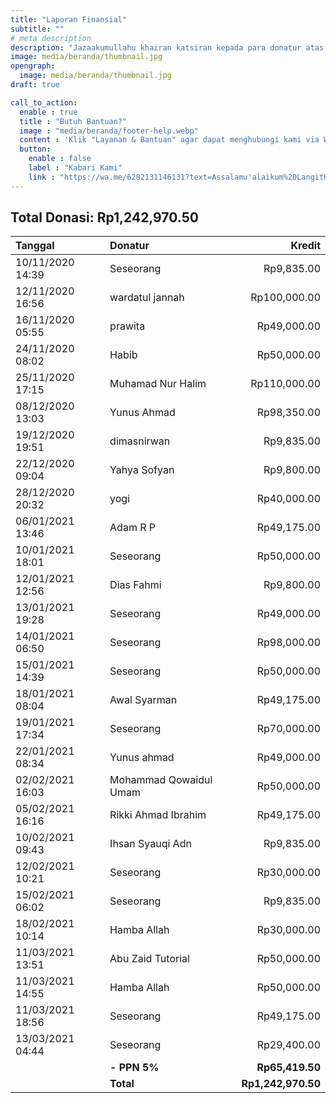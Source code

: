```yaml
---
title: "Laporan Finansial"
subtitle: ""
# meta description
description: "Jazaakumullahu khairan katsiran kepada para donatur atas donasi terbaiknya."
image: media/beranda/thumbnail.jpg
opengraph:
  image: media/beranda/thumbnail.jpg
draft: true

call_to_action:
  enable : true
  title : "Butuh Bantuan?"
  image : "media/beranda/footer-help.webp"
  content : 'Klik "Layanan & Bantuan" agar dapat menghubungi kami via WhatsApp atau Telegram. Balasan akan direspon 1x3 jam.'
  button:
    enable : false
    label : "Kabari Kami"
    link : "https://wa.me/6282131146131?text=Assalamu'alaikum%20LangitKetujuh.%0A"
---
```


## Total Donasi: Rp1,242,970.50

| **Tanggal**		| **Donatur**			| **Kredit**
|:---			| :---				| ---:
|10/11/2020 14:39 	| Seseorang			| Rp9,835.00
|12/11/2020 16:56 	| wardatul jannah		| Rp100,000.00
|16/11/2020 05:55 	| prawita			| Rp49,000.00
|24/11/2020 08:02 	| Habib				| Rp50,000.00
|25/11/2020 17:15 	| Muhamad Nur Halim		| Rp110,000.00
|08/12/2020 13:03 	| Yunus Ahmad			| Rp98,350.00
|19/12/2020 19:51 	| dimasnirwan			| Rp9,835.00
|22/12/2020 09:04 	| Yahya Sofyan			| Rp9,800.00
|28/12/2020 20:32 	| yogi				| Rp40,000.00
|06/01/2021 13:46 	| Adam R P			| Rp49,175.00
|10/01/2021 18:01 	| Seseorang			| Rp50,000.00
|12/01/2021 12:56 	| Dias Fahmi			| Rp9,800.00
|13/01/2021 19:28 	| Seseorang			| Rp49,000.00
|14/01/2021 06:50 	| Seseorang			| Rp98,000.00
|15/01/2021 14:39 	| Seseorang			| Rp50,000.00
|18/01/2021 08:04 	| Awal Syarman			| Rp49,175.00
|19/01/2021 17:34 	| Seseorang			| Rp70,000.00
|22/01/2021 08:34 	| Yunus ahmad			| Rp49,000.00
|02/02/2021 16:03 	| Mohammad Qowaidul Umam	| Rp50,000.00
|05/02/2021 16:16 	| Rikki Ahmad Ibrahim		| Rp49,175.00
|10/02/2021 09:43 	| Ihsan Syauqi Adn		| Rp9,835.00
|12/02/2021 10:21 	| Seseorang			| Rp30,000.00
|15/02/2021 06:02 	| Seseorang			| Rp9,835.00
|18/02/2021 10:14 	| Hamba Allah			| Rp30,000.00
|11/03/2021 13:51 	| Abu Zaid Tutorial		| Rp50,000.00
|11/03/2021 14:55 	| Hamba Allah			| Rp50,000.00
|11/03/2021 18:56 	| Seseorang			| Rp49,175.00
|13/03/2021 04:44 	| Seseorang			| Rp29,400.00
|			|**- PPN 5%**			| **Rp65,419.50**
|			|**Total**			| **Rp1,242,970.50**
